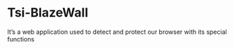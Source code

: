 # Tsi-BlazeWall
It’s a web application used to detect and protect our browser with its special functions
